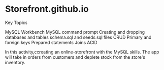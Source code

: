 # Storefront.github.io

Key Topics

MySQL Workbench
MySQL command prompt
Creating and dropping databases and tables
schema.sql and seeds.sql files
CRUD
Primary and foreign keys
Prepared statements
Joins
ACID

In this activity,ccreating an online-storefront with the MySQL skills. The app will take in orders from customers and deplete stock from the store's inventory. 
